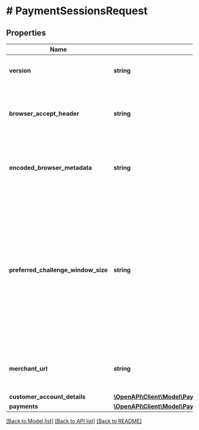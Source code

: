 # # PaymentSessionsRequest

## Properties

Name | Type | Description | Notes
------------ | ------------- | ------------- | -------------
**version** | **string** | The version of the EgPayments.js library. |
**browser_accept_header** | **string** | The customer&#39;s browser accept header that was used in the booking request. |
**encoded_browser_metadata** | **string** | Encoded browser metadata, provided by the EgPayments.js library. |
**preferred_challenge_window_size** | **string** | The preferred window size that needs to be displayed to the customer. Following are the possible values of this field:   * &#x60;extra_small&#x60;: 250 x 400   * &#x60;small&#x60;: 390 x 400   * &#x60;medium&#x60;: 600 x 400   * &#x60;large&#x60;: 500 x 600   * &#x60;full_screen&#x60;: Full screen |
**merchant_url** | **string** | Fully qualified URL of merchant website or customer care site. |
**customer_account_details** | [**\OpenAPI\Client\Model\PaymentSessionsRequestCustomerAccountDetails**](PaymentSessionsRequestCustomerAccountDetails.md) |  |
**payments** | [**\OpenAPI\Client\Model\PaymentRequest[]**](PaymentRequest.md) |  |

[[Back to Model list]](../../README.md#models) [[Back to API list]](../../README.md#endpoints) [[Back to README]](../../README.md)
